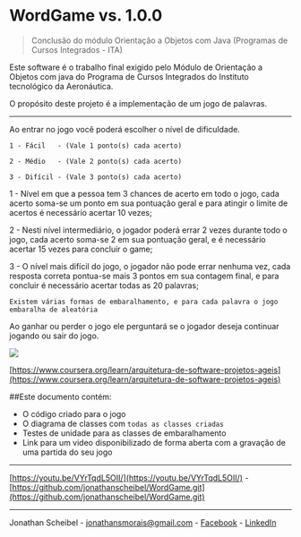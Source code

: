 # WordGame vs. 1.0.0
> Conclusão do módulo Orientação a Objetos com Java (Programas de Cursos Integrados - ITA)

Este software é o trabalho final exigido pelo Módulo de Orientação a Objetos com java do Programa de Cursos Integrados do Instituto tecnológico da Aeronáutica. 

O propósito deste projeto é a implementação de um jogo de palavras.

-------------

Ao entrar no jogo você poderá escolher o nível de dificuldade.
	
	1 - Fácil   - (Vale 1 ponto(s) cada acerto)
	
	2 - Médio   - (Vale 2 ponto(s) cada acerto)
	
	3 - Difícil - (Vale 3 ponto(s) cada acerto)

1 - Nível em que a pessoa tem 3 chances de acerto em todo o jogo, cada acerto soma-se um ponto em sua pontuação geral e para atingir o limite de acertos é necessário acertar 10 vezes;

2 - Nesti nível intermediário, o jogador poderá errar 2 vezes durante todo o jogo, cada acerto soma-se 2 em sua pontuação geral, e é necessário acertar 15 vezes para concluir o game;

3 - O nível mais difícil do jogo, o jogador não pode errar nenhuma vez, cada resposta correta pontua-se mais 3 pontos em sua contagem final, e para concluir é necessário acertar todas as 20 palavras;



	Existem várias formas de embaralhamento, e para cada palavra o jogo embaralha de aleatória

Ao ganhar ou perder o jogo ele perguntará se o jogador deseja continuar jogando ou sair do jogo.


![](http://ceeita.com.br/wp-content/uploads/2016/03/ita-logo-700x298.png) 

[https://www.coursera.org/learn/arquitetura-de-software-projetos-ageis](https://www.coursera.org/learn/arquitetura-de-software-projetos-ageis)

##Este documento contém: 
*	O código criado para o jogo 
*	O diagrama de classes com ``todas as classes criadas`` 
*	Testes de unidade para as classes de embaralhamento 
*	Link para um video disponibilizado de forma aberta com a gravação de uma partida do seu jogo

---

[https://youtu.be/VYrTqdL5OII/](https://youtu.be/VYrTqdL5OII/) - [https://github.com/jonathanscheibel/WordGame.git](https://github.com/jonathanscheibel/WordGame.git)

---


Jonathan Scheibel - [jonathansmorais@gmail.com](mailto://jonathansmorais@gmail.com) - [Facebook](https://www.facebook.com/jonathan.tjq) - [LinkedIn](https://br.linkedin.com/in/jonathan-morais-bb458b6b)



